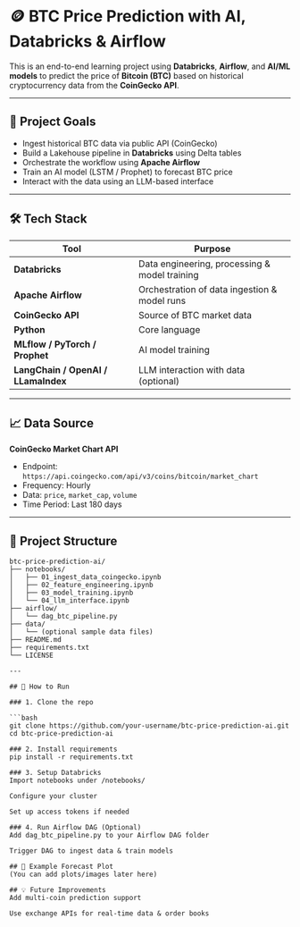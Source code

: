 # 🪙 BTC Price Prediction with AI, Databricks & Airflow

This is an end-to-end learning project using **Databricks**, **Airflow**, and **AI/ML models** to predict the price of **Bitcoin (BTC)** based on historical cryptocurrency data from the **CoinGecko API**.

---

## 📌 Project Goals

- Ingest historical BTC data via public API (CoinGecko)
- Build a Lakehouse pipeline in **Databricks** using Delta tables
- Orchestrate the workflow using **Apache Airflow**
- Train an AI model (LSTM / Prophet) to forecast BTC price
- Interact with the data using an LLM-based interface

---

## 🛠️ Tech Stack

| Tool | Purpose |
|------|---------|
| **Databricks** | Data engineering, processing & model training |
| **Apache Airflow** | Orchestration of data ingestion & model runs |
| **CoinGecko API** | Source of BTC market data |
| **Python** | Core language |
| **MLflow / PyTorch / Prophet** | AI model training |
| **LangChain / OpenAI / LLamaIndex** | LLM interaction with data (optional)

---

## 📈 Data Source

**CoinGecko Market Chart API**

- Endpoint: `https://api.coingecko.com/api/v3/coins/bitcoin/market_chart`
- Frequency: Hourly
- Data: `price`, `market_cap`, `volume`
- Time Period: Last 180 days

---

## 📂 Project Structure

```text
btc-price-prediction-ai/
├── notebooks/
│   ├── 01_ingest_data_coingecko.ipynb
│   ├── 02_feature_engineering.ipynb
│   ├── 03_model_training.ipynb
│   └── 04_llm_interface.ipynb
├── airflow/
│   └── dag_btc_pipeline.py
├── data/
│   └── (optional sample data files)
├── README.md
├── requirements.txt
└── LICENSE

---

## 🚀 How to Run

### 1. Clone the repo

```bash
git clone https://github.com/your-username/btc-price-prediction-ai.git
cd btc-price-prediction-ai

### 2. Install requirements
pip install -r requirements.txt

### 3. Setup Databricks
Import notebooks under /notebooks/

Configure your cluster

Set up access tokens if needed

### 4. Run Airflow DAG (Optional)
Add dag_btc_pipeline.py to your Airflow DAG folder

Trigger DAG to ingest data & train models

## 🔮 Example Forecast Plot
(You can add plots/images later here)

## 💡 Future Improvements
Add multi-coin prediction support

Use exchange APIs for real-time data & order books
